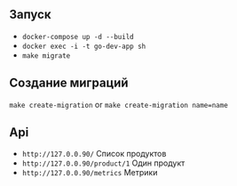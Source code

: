 ## Запуск

* `docker-compose up -d --build`
* `docker exec -i -t go-dev-app sh`
* `make migrate`

## Создание миграций

`make create-migration` or `make create-migration name=name`

## Api

* `http://127.0.0.90/` Список продуктов
* `http://127.0.0.90/product/1` Один продукт
* `http://127.0.0.90/metrics` Метрики
